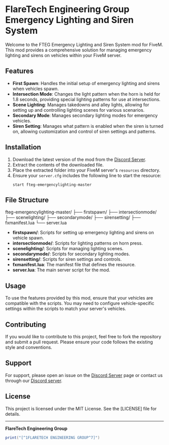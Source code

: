 # FlareTech Engineering Group Emergency Lighting and Siren System

Welcome to the FTEG Emergency Lighting and Siren System mod for FiveM. This mod provides a comprehensive solution for managing emergency lighting and sirens on vehicles within your FiveM server.

## Features

- **First Spawn**: Handles the initial setup of emergency lighting and sirens when vehicles spawn.
- **Intersection Mode**: Changes the light pattern when the horn is held for 1.8 seconds, providing special lighting patterns for use at intersections.
- **Scene Lighting**: Manages takedowns and alley lights, allowing for setting up and controlling lighting scenes for various scenarios.
- **Secondary Mode**: Manages secondary lighting modes for emergency vehicles.
- **Siren Setting**: Manages what pattern is enabled when the siren is turned on, allowing customization and control of siren settings and patterns.

## Installation

1. Download the latest version of the mod from the [Discord Server](https://discord.gg/XfnQ4stGum).
2. Extract the contents of the downloaded file.
3. Place the extracted folder into your FiveM server's `resources` directory.
4. Ensure your `server.cfg` includes the following line to start the resource:
    ```
    start fteg-emergencylighting-master
    ```

## File Structure

fteg-emergencylighting-master/
├── firstspawn/
├── intersectionmode/
├── scenelighting/
├── secondarymode/
├── sirensetting/
├── fxmanifest.lua
└── server.lua

- **firstspawn/**: Scripts for setting up emergency lighting and sirens on vehicle spawn.
- **intersectionmode/**: Scripts for lighting patterns on horn press.
- **scenelighting/**: Scripts for managing lighting scenes.
- **secondarymode/**: Scripts for secondary lighting modes.
- **sirensetting/**: Scripts for siren settings and controls.
- **fxmanifest.lua**: The manifest file that defines the resource.
- **server.lua**: The main server script for the mod.

## Usage

To use the features provided by this mod, ensure that your vehicles are compatible with the scripts. You may need to configure vehicle-specific settings within the scripts to match your server's vehicles.

## Contributing

If you would like to contribute to this project, feel free to fork the repository and submit a pull request. Please ensure your code follows the existing style and conventions.

## Support

For support, please open an issue on the [Discord Server](https://discord.gg/XfnQ4stGum) page or contact us through our [Discord server](#).

## License

This project is licensed under the MIT License. See the [LICENSE] file for details.

---

**FlareTech Engineering Group**

```lua
print("[^1FLARETECH ENGINEERING GROUP^7]")